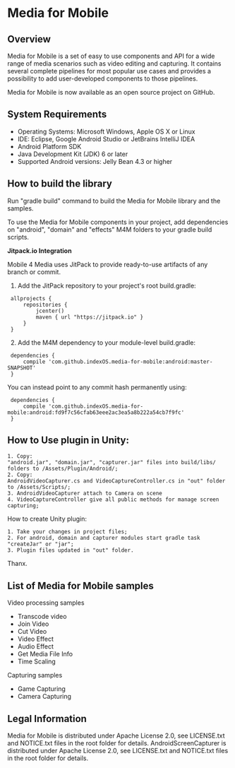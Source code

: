 
Media for Mobile
================

Overview
--------

Media for Mobile is a set of easy to use components and API for a wide range of media scenarios such as video editing and capturing. It contains several complete pipelines for most popular use cases and provides a possibility to add user-developed components to those pipelines.

Media for Mobile is now available as an open source project on GitHub.

System Requirements
-------------------

- Operating Systems: Microsoft Windows, Apple OS X or Linux
- IDE: Eclipse, Google Android Studio or JetBrains IntelliJ IDEA 
- Android Platform SDK 
- Java Development Kit (JDK) 6 or later
- Supported Android versions: Jelly Bean 4.3 or higher

How to build the library
------------------------------------

Run "gradle build" command to build the Media for Mobile library and the samples.

To use the Media for Mobile components in your project, add dependencies on "android", "domain" and "effects" M4M folders to your gradle build scripts.



**Jitpack.io Integration**

Mobile 4 Media uses JitPack to provide ready-to-use artifacts of any branch or commit.

1. Add the JitPack repository to your project's root build.gradle:
```
 allprojects {
     repositories {
         jcenter()
         maven { url "https://jitpack.io" }
     }
 }
```

 2. Add the M4M dependency to your module-level build.gradle:
```
 dependencies {
     compile 'com.github.indexOS.media-for-mobile:android:master-SNAPSHOT'
 }
 ```

You can instead point to any commit hash permanently using:
```
 dependencies {
     compile 'com.github.indexOS.media-for-mobile:android:fd9f7c56cfab63eee2ac3ea5a8b222a54cb7f9fc'
 }
 ```

How to Use plugin in Unity:
---------------------------------

    1. Copy:
    "android.jar", "domain.jar", "capturer.jar" files into build/libs/ folders to /Assets/Plugin/Android/;
    2. Copy:
    AndroidVideoCapturer.cs and VideoCaptureController.cs in "out" folder to /Assets/Scripts/;
    3. AndroidVideoCapturer attach to Camera on scene
    4. VideoCaptureController give all public methods for manage screen capturing;

How to create Unity plugin:

    1. Take your changes in project files;
    2. For android, domain and capturer modules start gradle task "createJar" or "jar";
    3. Plugin files updated in "out" folder.

Thanx.

List of Media for Mobile samples
---------------------------------

Video processing samples
- Transcode video 
- Join Video 
- Cut Video 
- Video Effect 
- Audio Effect 
- Get Media File Info 
- Time Scaling

Capturing samples 
- Game Capturing 
- Camera Capturing 
                                                                                                                                            
Legal Information
-----------------

Media for Mobile is distributed under Apache License 2.0, see LICENSE.txt and NOTICE.txt files in the root folder for details.
AndroidScreenCapturer is distributed under Apache License 2.0, see LICENSE.txt and NOTICE.txt files in the root folder for details.
